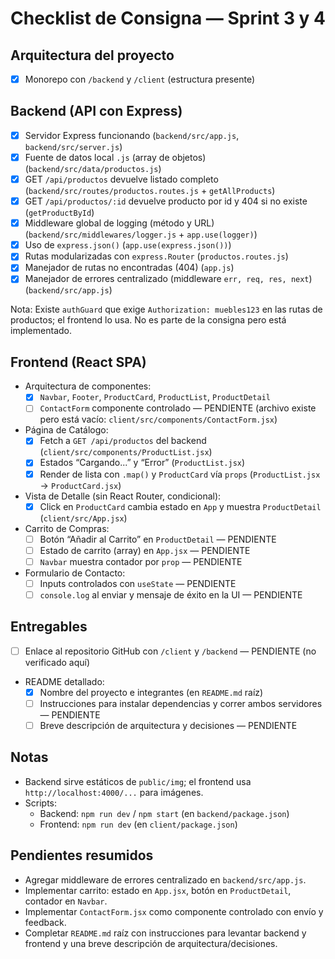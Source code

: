 # Checklist de Consigna — Sprint 3 y 4

## Arquitectura del proyecto
- [x] Monorepo con `/backend` y `/client` (estructura presente)

## Backend (API con Express)
- [x] Servidor Express funcionando (`backend/src/app.js`, `backend/src/server.js`)
- [x] Fuente de datos local `.js` (array de objetos) (`backend/src/data/productos.js`)
- [x] GET `/api/productos` devuelve listado completo (`backend/src/routes/productos.routes.js` + `getAllProducts`)
- [x] GET `/api/productos/:id` devuelve producto por id y 404 si no existe (`getProductById`)
- [x] Middleware global de logging (método y URL) (`backend/src/middlewares/logger.js` + `app.use(logger)`)
- [x] Uso de `express.json()` (`app.use(express.json())`)
- [x] Rutas modularizadas con `express.Router` (`productos.routes.js`)
- [x] Manejador de rutas no encontradas (404) (`app.js`)
- [x] Manejador de errores centralizado (middleware `err, req, res, next`) (`backend/src/app.js`)

Nota: Existe `authGuard` que exige `Authorization: muebles123` en las rutas de productos; el frontend lo usa. No es parte de la consigna pero está implementado.

## Frontend (React SPA)
- Arquitectura de componentes:
  - [x] `Navbar`, `Footer`, `ProductCard`, `ProductList`, `ProductDetail`
  - [ ] `ContactForm` componente controlado — PENDIENTE (archivo existe pero está vacío: `client/src/components/ContactForm.jsx`)
- Página de Catálogo:
  - [x] Fetch a `GET /api/productos` del backend (`client/src/components/ProductList.jsx`)
  - [x] Estados “Cargando...” y “Error” (`ProductList.jsx`)
  - [x] Render de lista con `.map()` y `ProductCard` vía `props` (`ProductList.jsx` → `ProductCard.jsx`)
- Vista de Detalle (sin React Router, condicional):
  - [x] Click en `ProductCard` cambia estado en `App` y muestra `ProductDetail` (`client/src/App.jsx`)
- Carrito de Compras:
  - [ ] Botón “Añadir al Carrito” en `ProductDetail` — PENDIENTE
  - [ ] Estado de carrito (array) en `App.jsx` — PENDIENTE
  - [ ] `Navbar` muestra contador por `prop` — PENDIENTE
- Formulario de Contacto:
  - [ ] Inputs controlados con `useState` — PENDIENTE
  - [ ] `console.log` al enviar y mensaje de éxito en la UI — PENDIENTE

## Entregables
- [ ] Enlace al repositorio GitHub con `/client` y `/backend` — PENDIENTE (no verificado aquí)
- README detallado:
  - [x] Nombre del proyecto e integrantes (en `README.md` raíz)
  - [ ] Instrucciones para instalar dependencias y correr ambos servidores — PENDIENTE
  - [ ] Breve descripción de arquitectura y decisiones — PENDIENTE

## Notas
- Backend sirve estáticos de `public/img`; el frontend usa `http://localhost:4000/...` para imágenes.
- Scripts:
  - Backend: `npm run dev` / `npm start` (en `backend/package.json`)
  - Frontend: `npm run dev` (en `client/package.json`)

## Pendientes resumidos
- Agregar middleware de errores centralizado en `backend/src/app.js`.
- Implementar carrito: estado en `App.jsx`, botón en `ProductDetail`, contador en `Navbar`.
- Implementar `ContactForm.jsx` como componente controlado con envío y feedback.
- Completar `README.md` raíz con instrucciones para levantar backend y frontend y una breve descripción de arquitectura/decisiones.